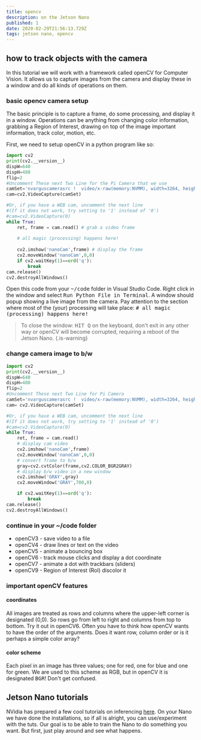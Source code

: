 ```yaml
---
title: opencv
description: on the Jetson Nano
published: 1
date: 2020-02-29T21:56:13.729Z
tags: jetson nano, opencv
---
```


## how to track objects with the camera

In this tutorial we will work with a framework called openCV for Computer Vision. It allows us to capture images from the camera and display these in a window and do all kinds of operations on them.
### basic opencv camera setup
The basic principle is to capture a frame, do some processing, and display it in a window. Operations can be anything from changing color information, grabbing a Region of Interest, drawing on top of the image important information, track color, motion, etc.

First, we need to setup openCV in a python program like so:
```python
import cv2
print(cv2.__version__)
dispW=640
dispH=480
flip=2
#Uncomment These next Two Line for the Pi Camera that we use
camSet='nvarguscamerasrc !  video/x-raw(memory:NVMM), width=3264, height=2464, format=NV12, framerate=21/1 ! nvvidconv flip-method='+str(flip)+' ! video/x-raw, width='+str(dispW)+', height='+str(dispH)+', format=BGRx ! videoconvert ! video/x-raw, format=BGR ! appsink'
cam=cv2.VideoCapture(camSet)

#Or, if you have a WEB cam, uncomment the next line
#(If it does not work, try setting to '1' instead of '0')
#cam=cv2.VideoCapture(0)
while True:
    ret, frame = cam.read() # grab a video frame
    
    # all magic (processing) happens here!
    
    cv2.imshow('nanoCam',frame) # display the frame 
    cv2.moveWindow('nanoCam',0,0)
    if cv2.waitKey(1)==ord('q'):
        break
cam.release()
cv2.destroyAllWindows()
```
Open this code from your <kbd>~/code</kbd> folder in Visual Studio Code. Right click in the window and select <kbd>Run Python File in Terminal</kbd>. A window should popup showing a live image from the camera.
Pay attention to the section where most of the (your) processing will take place: <kbd># all magic (processing) happens here!</kbd>

> To close the window: <kbd>HIT Q</kbd> on the keyboard, don't exit in any other way or openCV will become corrupted, requiring a reboot of the Jetson Nano.
{.is-warning}

### change camera image to b/w
```python
import cv2
print(cv2.__version__)
dispW=640
dispH=480
flip=2
#Uncomment These next Two Line for Pi Camera
camSet='nvarguscamerasrc !  video/x-raw(memory:NVMM), width=3264, height=2464, format=NV12, framerate=21/1 ! nvvidconv flip-method='+str(flip)+' ! video/x-raw, width='+str(dispW)+', height='+str(dispH)+', format=BGRx ! videoconvert ! video/x-raw, format=BGR ! appsink'
cam= cv2.VideoCapture(camSet)

#Or, if you have a WEB cam, uncomment the next line
#(If it does not work, try setting to '1' instead of '0')
#cam=cv2.VideoCapture(0)
while True:
    ret, frame = cam.read()
    # display cam video
    cv2.imshow('nanoCam',frame)
    cv2.moveWindow('nanoCam',0,0)
    # convert frame to b/w
    gray=cv2.cvtColor(frame,cv2.COLOR_BGR2GRAY)
    # display b/w video in a new window
    cv2.imshow('GRAY',gray)
    cv2.moveWindow('GRAY',700,0)

    if cv2.waitKey(1)==ord('q'):
        break
cam.release()
cv2.destroyAllWindows()
```
### continue in your ~/code folder
- openCV3 - save video to a file
- openCV4 - draw lines or text on the video
- openCV5 - animate a bouncing box
- openCV6 - track mouse clicks and display a dot coordinate
- openCV7 - animate a dot with trackbars (sliders)
- openCV9 - Region of Interest (RoI) discolor it

### important openCV features
#### coordinates
All images are treated as rows and columns where the upper-left corner is designated (0,0). So rows go from left to right and columns from top to bottom. Try it out in openCV6. Often you have to think how openCV wants to have the order of the arguments. Does it want row, column order or is it perhaps a simple color array? 
#### color scheme
Each pixel in an image has three values; one for red, one for blue and one for green. We are used to this scheme as RGB, but in openCV it is designated <kbd>BGR</kbd>! Don't get confused.

## Jetson Nano tutorials
NVidia has prepared a few cool tutorials on inferencing [here](https://github.com/dusty-nv/jetson-inference/blob/master/docs/imagenet-console-2.md).
On your Nano we have done the installations, so if all is alright, you can use/experiment with the tuts.
Our goal is to be able to train the Nano to do something you want. But first, just play around and see what happens.



